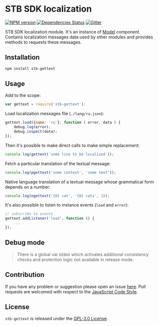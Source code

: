 STB SDK localization
====================

[![NPM version](https://img.shields.io/npm/v/stb-gettext.svg?style=flat-square)](https://www.npmjs.com/package/stb-gettext)
[![Dependencies Status](https://img.shields.io/david/stbsdk/gettext.svg?style=flat-square)](https://david-dm.org/stbsdk/gettext)
[![Gitter](https://img.shields.io/badge/gitter-join%20chat-blue.svg?style=flat-square)](https://gitter.im/DarkPark/stb)


STB SDK localization module. It's an instance of [Model](https://github.com/stbsdk/emitter) component.
Contains localization messages data used by other modules and provides methods to requests these messages.


## Installation

```bash
npm install stb-gettext
```


## Usage

Add to the scope:

```js
var gettext = require('stb-gettext');
```

Load localization messages file (`./lang/ru.json`):

```js
gettext.load({name: 'ru'}, function ( error, data ) {
    debug.log(error);
    debug.inspect(data);
});
```

Then it's possible to make direct calls to make simple replacement:

```js
console.log(gettext('some line to be localized'));
```

Fetch a particular translation of the textual message:

```js
console.log(pgettext('some context', 'some text'));
```

Native language translation of a textual message whose grammatical form depends on a number:

```js
console.log(ngettext('{0} cat', '{0} cats', 1));
```

It's also possible to listen to instance events (`load` and `error`):

```js
// subscribe to events
gettext.addListener('load', function () {
	...
});
```


## Debug mode

> There is a global var `DEBUG` which activates additional consistency checks and protection logic not available in release mode.


## Contribution

If you have any problem or suggestion please open an issue [here](https://github.com/stbsdk/gettext/issues).
Pull requests are welcomed with respect to the [JavaScript Code Style](https://github.com/DarkPark/jscs).


## License

`stb-gettext` is released under the [GPL-3.0 License](http://opensource.org/licenses/GPL-3.0).
